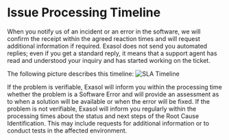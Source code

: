 # Issue Processing Timeline

When you notify us of an incident or an error in the software, we will confirm the receipt within the agreed reaction times and will request additional information if required. Exasol does not send you automated replies; even if you get a standard reply, it means that a support agent has read and understood your inquiry and has started working on the ticket. 

The following picture describes this timeline:
![SLA Timeline](https://github.com/bailbot/Public-Knowledgebase/blob/main/General%20Information/Support-and-Services/sla_timeline.png)

If the problem is verifiable, Exasol will inform you within the processing time whether the problem is a Software Error and will provide an assessment as to when a solution will be available or when the error will be fixed. If the problem is not verifiable, Exasol will inform you regularly within the processing times about the status and next steps of the Root Cause Identification. This may include requests for additional information or to conduct tests in the affected environment. 
